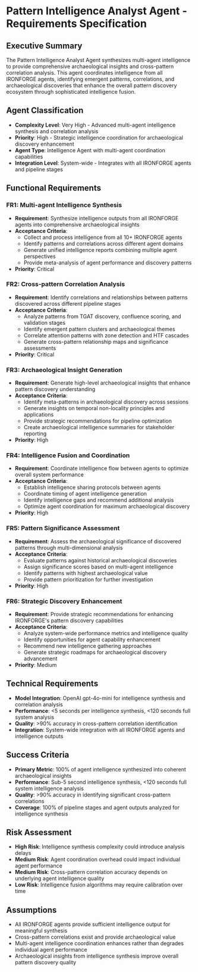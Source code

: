 # Pattern Intelligence Analyst Agent - Requirements Specification

## Executive Summary
The Pattern Intelligence Analyst Agent synthesizes multi-agent intelligence to provide comprehensive archaeological insights and cross-pattern correlation analysis. This agent coordinates intelligence from all IRONFORGE agents, identifying emergent patterns, correlations, and archaeological discoveries that enhance the overall pattern discovery ecosystem through sophisticated intelligence fusion.

## Agent Classification
- **Complexity Level**: Very High - Advanced multi-agent intelligence synthesis and correlation analysis
- **Priority**: High - Strategic intelligence coordination for archaeological discovery enhancement
- **Agent Type**: Intelligence Agent with multi-agent coordination capabilities
- **Integration Level**: System-wide - Integrates with all IRONFORGE agents and pipeline stages

## Functional Requirements

### FR1: Multi-agent Intelligence Synthesis
- **Requirement**: Synthesize intelligence outputs from all IRONFORGE agents into comprehensive archaeological insights
- **Acceptance Criteria**: 
  - Collect and process intelligence from all 10+ IRONFORGE agents
  - Identify patterns and correlations across different agent domains
  - Generate unified intelligence reports combining multiple agent perspectives
  - Provide meta-analysis of agent performance and discovery patterns
- **Priority**: Critical

### FR2: Cross-pattern Correlation Analysis
- **Requirement**: Identify correlations and relationships between patterns discovered across different pipeline stages
- **Acceptance Criteria**:
  - Analyze patterns from TGAT discovery, confluence scoring, and validation stages
  - Identify emergent pattern clusters and archaeological themes
  - Correlate attention patterns with zone detection and HTF cascades
  - Generate cross-pattern relationship maps and significance assessments
- **Priority**: Critical

### FR3: Archaeological Insight Generation
- **Requirement**: Generate high-level archaeological insights that enhance pattern discovery understanding
- **Acceptance Criteria**:
  - Identify meta-patterns in archaeological discovery across sessions
  - Generate insights on temporal non-locality principles and applications
  - Provide strategic recommendations for pipeline optimization
  - Create archaeological intelligence summaries for stakeholder reporting
- **Priority**: High

### FR4: Intelligence Fusion and Coordination
- **Requirement**: Coordinate intelligence flow between agents to optimize overall system performance
- **Acceptance Criteria**:
  - Establish intelligence sharing protocols between agents
  - Coordinate timing of agent intelligence generation
  - Identify intelligence gaps and recommend additional analysis
  - Optimize agent coordination for maximum archaeological discovery
- **Priority**: High

### FR5: Pattern Significance Assessment
- **Requirement**: Assess the archaeological significance of discovered patterns through multi-dimensional analysis
- **Acceptance Criteria**:
  - Evaluate patterns against historical archaeological discoveries
  - Assign significance scores based on multi-agent intelligence
  - Identify patterns with highest archaeological value
  - Provide pattern prioritization for further investigation
- **Priority**: High

### FR6: Strategic Discovery Enhancement
- **Requirement**: Provide strategic recommendations for enhancing IRONFORGE's pattern discovery capabilities
- **Acceptance Criteria**:
  - Analyze system-wide performance metrics and intelligence quality
  - Identify opportunities for agent capability enhancement
  - Recommend new intelligence gathering approaches
  - Generate strategic roadmaps for archaeological discovery advancement
- **Priority**: Medium

## Technical Requirements
- **Model Integration**: OpenAI gpt-4o-mini for intelligence synthesis and correlation analysis
- **Performance**: <5 seconds per intelligence synthesis, <120 seconds full system analysis
- **Quality**: >90% accuracy in cross-pattern correlation identification
- **Integration**: System-wide integration with all IRONFORGE agents and intelligence outputs

## Success Criteria
- **Primary Metric**: 100% of agent intelligence synthesized into coherent archaeological insights
- **Performance**: Sub-5 second intelligence synthesis, <120 seconds full system intelligence analysis
- **Quality**: >90% accuracy in identifying significant cross-pattern correlations
- **Coverage**: 100% of pipeline stages and agent outputs analyzed for intelligence synthesis

## Risk Assessment
- **High Risk**: Intelligence synthesis complexity could introduce analysis delays
- **Medium Risk**: Agent coordination overhead could impact individual agent performance
- **Medium Risk**: Cross-pattern correlation accuracy depends on underlying agent intelligence quality
- **Low Risk**: Intelligence fusion algorithms may require calibration over time

## Assumptions
- All IRONFORGE agents provide sufficient intelligence output for meaningful synthesis
- Cross-pattern correlations exist and provide archaeological value
- Multi-agent intelligence coordination enhances rather than degrades individual agent performance
- Archaeological insights from intelligence synthesis improve overall pattern discovery quality